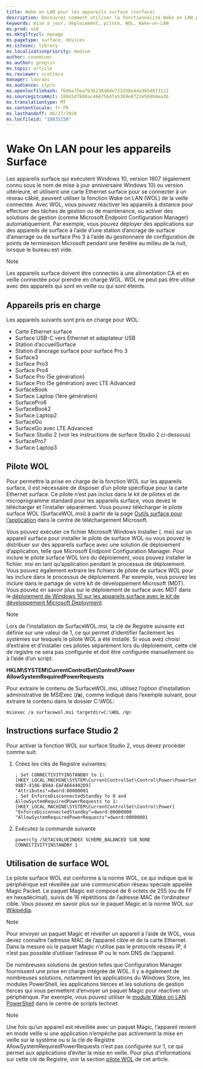 ```yaml
---
title: Wake on LAN pour les appareils surface (surface)
description: Découvrez comment utiliser la fonctionnalité Wake on LAN pour réactiver à distance des appareils afin d’effectuer des tâches de gestion ou de maintenance, ou pour activer les solutions de gestion automatiquement, même si les appareils sont mis à niveau.
keywords: mise à jour, déploiement, pilote, WOL, Wake-on-LAN
ms.prod: w10
ms.mktglfcycl: manage
ms.pagetype: surface, devices
ms.sitesec: library
ms.localizationpriority: medium
author: coveminer
ms.author: greglin
ms.topic: article
ms.reviewer: scottmca
manager: laurawi
ms.audience: itpro
ms.openlocfilehash: 760ba75ea7b36238d6de722d38e44a3854073112
ms.sourcegitcommit: 109d1d7608ac4667564fa5369e8722e569b8ea36
ms.translationtype: MT
ms.contentlocale: fr-FR
ms.lasthandoff: 06/27/2020
ms.locfileid: "10833150"
---
```

# Wake On LAN pour les appareils Surface

Les appareils surface qui exécutent Windows 10, version 1607 (également connu sous le nom de mise à jour anniversaire Windows 10) ou version ultérieure, et utilisent une carte Ethernet surface pour se connecter à un réseau câblé, peuvent utiliser la fonction Wake on LAN (WOL) de la veille connectée. Avec WOL, vous pouvez réactiver les appareils à distance pour effectuer des tâches de gestion ou de maintenance, ou activer des solutions de gestion (comme Microsoft Endpoint Configuration Manager) automatiquement. Par exemple, vous pouvez déployer des applications sur des appareils de surface à l’aide d’une station d’ancrage de surface d’amarrage ou de surface Pro 3 à l’aide du gestionnaire de configuration de points de terminaison Microsoft pendant une fenêtre au milieu de la nuit, lorsque le bureau est vide.

>[!NOTE]
>Les appareils surface doivent être connectés à une alimentation CA et en veille connectée pour prendre en charge WOL. WOL ne peut pas être utilisé avec des appareils qui sont en veille ou qui sont éteints.

## Appareils pris en charge

Les appareils suivants sont pris en charge pour WOL:

* Carte Ethernet surface
* Surface USB-C vers Ethernet et adaptateur USB
* Station d’accueilSurface
* Station d’ancrage surface pour surface Pro 3
* Surface3
* Surface Pro3
* Surface Pro4
* Surface Pro (5e génération)
* Surface Pro (5e génération) avec LTE Advanced
* SurfaceBook
* Surface Laptop (1ère génération)
* SurfacePro6
* SurfaceBook2
* Surface Laptop2
* SurfaceGo
* SurfaceGo avec LTE Advanced
* Surface Studio 2 (voir les instructions de surface Studio 2 ci-dessous)
* SurfacePro7
* Surface Laptop3

## Pilote WOL

Pour permettre la prise en charge de la fonction WOL sur les appareils surface, il est nécessaire de disposer d’un pilote spécifique pour la carte Ethernet surface. Ce pilote n’est pas inclus dans le kit de pilotes et de microprogramme standard pour les appareils surface, vous devez le télécharger et l’installer séparément. Vous pouvez télécharger le pilote surface WOL (SurfaceWOL.msi) à partir de la page [Outils surface pour l’application](https://www.microsoft.com/download/details.aspx?id=46703) dans le centre de téléchargement Microsoft.

Vous pouvez exécuter ce fichier Microsoft Windows Installer (. msi) sur un appareil surface pour installer le pilote de surface WOL ou vous pouvez le distribuer sur des appareils surface avec une solution de déploiement d’application, telle que Microsoft Endpoint Configuration Manager. Pour inclure le pilote surface WOL lors du déploiement, vous pouvez installer le fichier. msi en tant qu’application pendant le processus de déploiement. Vous pouvez également extraire les fichiers de pilote de surface WOL pour les inclure dans le processus de déploiement. Par exemple, vous pouvez les inclure dans le partage de votre kit de développement Microsoft (MDT). Vous pouvez en savoir plus sur le déploiement de surface avec MDT dans le [déploiement de Windows 10 sur les appareils surface avec le kit de développement Microsoft Deployment](https://technet.microsoft.com/itpro/surface/deploy-windows-10-to-surface-devices-with-mdt).

> [!NOTE]
> Lors de l’installation de SurfaceWOL.msi, la clé de Registre suivante est définie sur une valeur de 1, ce qui permet d’identifier facilement les systèmes sur lesquels le pilote WOL a été installé. Si vous avez choisi d’extraire et d’installer ces pilotes séparément lors du déploiement, cette clé de registre ne sera pas configurée et doit être configurée manuellement ou à l’aide d’un script.
> 
> **HKLM\SYSTEM\CurrentControlSet\Control\Power AllowSystemRequiredPowerRequests** 

Pour extraire le contenu de SurfaceWOL.msi, utilisez l’option d’installation administrative de MSIExec (**/a**), comme indiqué dans l’exemple suivant, pour extraire le contenu dans le dossier C:\WOL\:

   `msiexec /a surfacewol.msi targetdir=C:\WOL /qn`

## Instructions surface Studio 2

Pour activer la fonction WOL sur surface Studio 2, vous devez procéder comme suit:

1. Créez les clés de Registre suivantes:

   ```console
   ; Set CONNECTIVITYINSTANDBY to 1:
   [HKEY_LOCAL_MACHINE\SYSTEM\CurrentControlSet\Control\Power\PowerSettings\F15576E8-98B7-4186-B944-EAFA664402D9]
   "Attributes"=dword:00000001
   ; Set EnforceDisconnectedStandby to 0 and AllowSystemRequiredPowerRequests to 1:
   [HKEY_LOCAL_MACHINE\SYSTEM\CurrentControlSet\Control\Power]
   "EnforceDisconnectedStandby"=dword:00000000
   "AllowSystemRequiredPowerRequests"=dword:00000001
   ```

2. Exécutez la commande suivante

    ```powercfg /SETACVALUEINDEX SCHEME_BALANCED SUB_NONE CONNECTIVITYINSTANDBY 1```

## Utilisation de surface WOL

Le pilote surface WOL est conforme à la norme WOL, ce qui indique que le périphérique est réveillée par une communication réseau spéciale appelée Magic Packet. Le paquet Magic est composé de 6 octets de 255 (ou de FF en hexadécimal), suivis de 16 répétitions de l’adresse MAC de l’ordinateur cible. Vous pouvez en savoir plus sur le paquet Magic et la norme WOL sur [Wikipédia](https://wikipedia.org/wiki/Wake-on-LAN#Magic_packet).

>[!NOTE]
>Pour envoyer un paquet Magic et réveiller un appareil à l’aide de WOL, vous devez connaître l’adresse MAC de l’appareil cible et de la carte Ethernet. Dans la mesure où le paquet Magic n’utilise pas le protocole réseau IP, il n’est pas possible d’utiliser l’adresse IP ou le nom DNS de l’appareil.

De nombreuses solutions de gestion telles que Configuration Manager fournissent une prise en charge intégrée de WOL. Il y a également de nombreuses solutions, notamment les applications du Windows Store, les modules PowerShell, les applications tierces et les solutions de gestion tierces qui vous permettent d’envoyer un paquet Magic pour réactiver un périphérique. Par exemple, vous pouvez utiliser le [module Wake on LAN PowerShell](https://gallery.technet.microsoft.com/scriptcenter/Wake-On-Lan-815424c4) dans le centre de scripts technet. 

>[!NOTE]
>Une fois qu’un appareil est réveillée avec un paquet Magic, l’appareil revient en mode veille si une application n’empêche pas activement la mise en veille sur le système ou si la clé de Registre AllowSystemRequiredPowerRequests n’est pas configurée sur 1, ce qui permet aux applications d’éviter la mise en veille. Pour plus d’informations sur cette clé de Registre, voir la section [pilote WOL](#wol-driver) de cet article.
